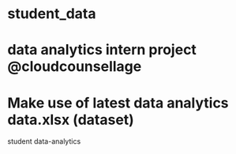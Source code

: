 # student_data 
# data analytics intern project @cloudcounsellage
# Make use of latest data analytics data.xlsx (dataset)

student data-analytics 
